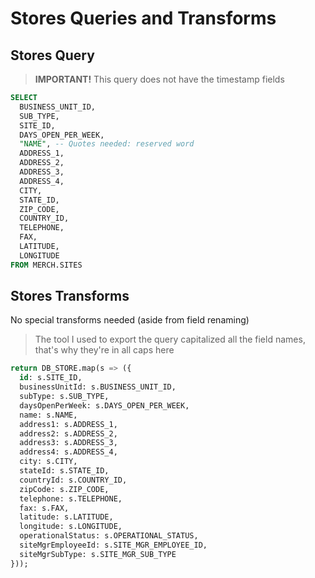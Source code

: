 # Stores Queries and Transforms

## Stores Query
> **IMPORTANT!** This query does not have the timestamp fields

```sql
SELECT
  BUSINESS_UNIT_ID,
  SUB_TYPE,
  SITE_ID,
  DAYS_OPEN_PER_WEEK,
  "NAME", -- Quotes needed: reserved word
  ADDRESS_1,
  ADDRESS_2,
  ADDRESS_3,
  ADDRESS_4,
  CITY,
  STATE_ID,
  ZIP_CODE,
  COUNTRY_ID,
  TELEPHONE,
  FAX,
  LATITUDE,
  LONGITUDE
FROM MERCH.SITES
```

## Stores Transforms
No special transforms needed (aside from field renaming)

> The tool I used to export the query capitalized all the field names, that's why they're in all caps here

```sql
return DB_STORE.map(s => ({
  id: s.SITE_ID,
  businessUnitId: s.BUSINESS_UNIT_ID,
  subType: s.SUB_TYPE,
  daysOpenPerWeek: s.DAYS_OPEN_PER_WEEK,
  name: s.NAME,
  address1: s.ADDRESS_1,
  address2: s.ADDRESS_2,
  address3: s.ADDRESS_3,
  address4: s.ADDRESS_4,
  city: s.CITY,
  stateId: s.STATE_ID,
  countryId: s.COUNTRY_ID,
  zipCode: s.ZIP_CODE,
  telephone: s.TELEPHONE,
  fax: s.FAX,
  latitude: s.LATITUDE,
  longitude: s.LONGITUDE,
  operationalStatus: s.OPERATIONAL_STATUS,
  siteMgrEmployeeId: s.SITE_MGR_EMPLOYEE_ID,
  siteMgrSubType: s.SITE_MGR_SUB_TYPE
}));
```
